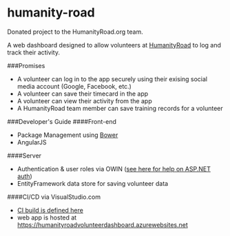 # humanity-road
Donated project to the HumanityRoad.org team.

A web dashboard designed to allow volunteers at [HumanityRoad](http://humanityroad.org) to log and track their activity.

###Promises
 - A volunteer can log in to the app securely using their exising social media account (Google, Facebook, etc.)
 - A volunteer can save their timecard in the app
 - A volunteer can view their activity from the app
 - A HumanityRoad team member can save training records for a volunteer

###Developer's Guide
####Front-end

 - Package Management using [Bower](http://bower.io)
 - AngularJS

####Server

 - Authentication & user roles via OWIN ([see here for help on ASP.NET auth](http://oauthforaspnet.com/))
 - EntityFramework data store for saving volunteer data
 
####CI/CD via VisualStudio.com
  - [CI build is defined here](https://humanityroadinc.visualstudio.com/MyFirstProject/_build/index?definitionId=2&_a=completed)
  - web app is hosted at https://humanityroadvolunteerdashboard.azurewebsites.net
